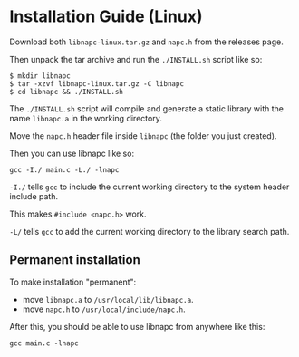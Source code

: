 # Installation Guide (Linux)

Download both `libnapc-linux.tar.gz` and `napc.h` from the releases page.

Then unpack the tar archive and run the `./INSTALL.sh` script like so:

```shell
$ mkdir libnapc
$ tar -xzvf libnapc-linux.tar.gz -C libnapc
$ cd libnapc && ./INSTALL.sh
```

The `./INSTALL.sh` script will compile and generate a static library with the name `libnapc.a` in the working directory.

Move the `napc.h` header file inside `libnapc` (the folder you just created).

Then you can use libnapc like so:

```
gcc -I./ main.c -L./ -lnapc
```

`-I./` tells `gcc` to include the current working directory to the system header include path.

This makes `#include <napc.h>` work.

`-L/` tells `gcc` to add the current working directory to the library search path.

## Permanent installation

To make installation "permanent":

- move `libnapc.a` to `/usr/local/lib/libnapc.a`.
- move `napc.h` to `/usr/local/include/napc.h`.

After this, you should be able to use libnapc from anywhere like this:

```
gcc main.c -lnapc
```

